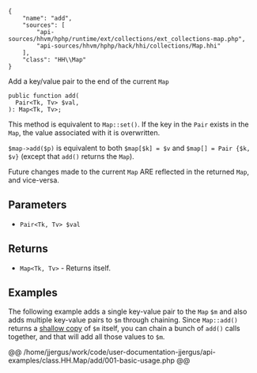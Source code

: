 ``` yamlmeta
{
    "name": "add",
    "sources": [
        "api-sources/hhvm/hphp/runtime/ext/collections/ext_collections-map.php",
        "api-sources/hhvm/hphp/hack/hhi/collections/Map.hhi"
    ],
    "class": "HH\\Map"
}
```




Add a key/value pair to the end of the current ` Map `




``` Hack
public function add(
  Pair<Tk, Tv> $val,
): Map<Tk, Tv>;
```




This method is equivalent to ` Map::set() `. If the key in the  `` Pair ``
exists in the ``` Map ```,  the value associated with it is overwritten.




` $map->add($p) ` is equivalent to both `` $map[$k] = $v `` and
``` $map[] = Pair {$k, $v} ``` (except that ```` add() ```` returns the ````` Map `````).




Future changes made to the current ` Map ` ARE reflected in the returned
`` Map ``, and vice-versa.




## Parameters




+ ` Pair<Tk, Tv> $val `




## Returns




* ` Map<Tk, Tv> ` - Returns itself.




## Examples




The following example adds a single key-value pair to the ` Map ` `` $m `` and also adds multiple key-value pairs to ``` $m ``` through chaining. Since ```` Map::add() ```` returns a [shallow copy](<https://en.wikipedia.org/wiki/Object_copying#Shallow_copy>) of ` $m ` itself, you can chain a bunch of `` add() `` calls together, and that will add all those values to ``` $m ```.







@@ /home/jjergus/work/code/user-documentation-jjergus/api-examples/class.HH.Map/add/001-basic-usage.php @@
<!-- HHAPIDOC -->
